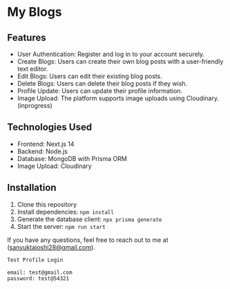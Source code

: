 # My Blogs

## Features

- User Authentication: Register and log in to your account securely.
- Create Blogs: Users can create their own blog posts with a user-friendly text editor.
- Edit Blogs: Users can edit their existing blog posts.
- Delete Blogs: Users can delete their blog posts if they wish.
- Profile Update: Users can update their profile information.
- Image Upload: The platform supports image uploads using Cloudinary. (inprogress)

## Technologies Used

- Frontend: Next.js 14
- Backend: Node.js
- Database: MongoDB with Prisma ORM
- Image Upload: Cloudinary

## Installation

1. Clone this repository
2. Install dependencies: `npm install`
3. Generate the database client: `npx prisma generate`
4. Start the server: `npm run start`

If you have any questions, feel free to reach out to me at (sanyuktajoshi28@gmail.com).

```bash
Test Profile Login

email: test@gmail.com
password: test@54321
```
